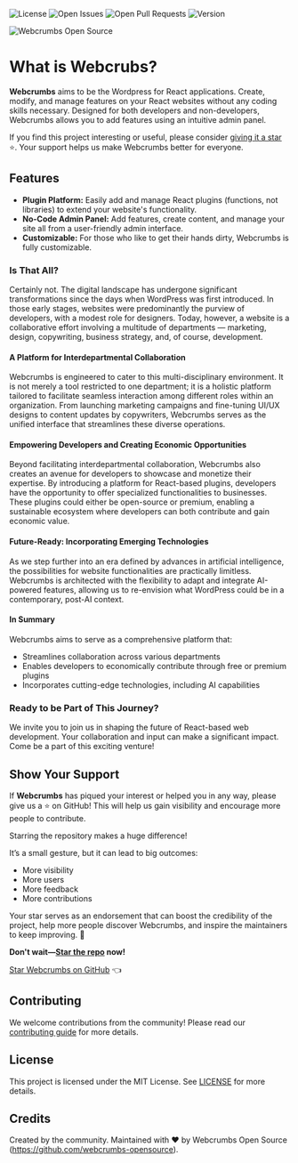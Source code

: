 ![License](https://img.shields.io/badge/license-MIT-blue.svg)
![Open Issues](https://img.shields.io/github/issues/webcrumb/Webcrumbs)
![Open Pull Requests](https://img.shields.io/github/issues-pr/webcrumb/Webcrumbs)
![Version](https://img.shields.io/github/v/release/webcrumb/Webcrumbs?sort=semver)

![Webcrumbs Open Source](https://repository-images.githubusercontent.com/691063238/02edc4ea-5fda-4408-bf55-9e989a0abc81)

# What is Webcrubs?

**Webcrumbs** aims to be the Wordpress for React applications. Create, modify, and manage features on your React websites without any coding skills necessary. Designed for both developers and non-developers, Webcrumbs allows you to add features using an intuitive admin panel.

If you find this project interesting or useful, please consider [giving it a star](https://github.com/webcrumb/Webcrumbs/stargazers) ⭐️. Your support helps us make Webcrumbs better for everyone.

## Features

- **Plugin Platform:** Easily add and manage React plugins (functions, not libraries) to extend your website's functionality.
- **No-Code Admin Panel:** Add features, create content, and manage your site all from a user-friendly admin interface.
- **Customizable:** For those who like to get their hands dirty, Webcrumbs is fully customizable.

### Is That All?
Certainly not. The digital landscape has undergone significant transformations since the days when WordPress was first introduced. In those early stages, websites were predominantly the purview of developers, with a modest role for designers. Today, however, a website is a collaborative effort involving a multitude of departments — marketing, design, copywriting, business strategy, and, of course, development.

#### A Platform for Interdepartmental Collaboration
Webcrumbs is engineered to cater to this multi-disciplinary environment. It is not merely a tool restricted to one department; it is a holistic platform tailored to facilitate seamless interaction among different roles within an organization. From launching marketing campaigns and fine-tuning UI/UX designs to content updates by copywriters, Webcrumbs serves as the unified interface that streamlines these diverse operations.

#### Empowering Developers and Creating Economic Opportunities
Beyond facilitating interdepartmental collaboration, Webcrumbs also creates an avenue for developers to showcase and monetize their expertise. By introducing a platform for React-based plugins, developers have the opportunity to offer specialized functionalities to businesses. These plugins could either be open-source or premium, enabling a sustainable ecosystem where developers can both contribute and gain economic value.

#### Future-Ready: Incorporating Emerging Technologies
As we step further into an era defined by advances in artificial intelligence, the possibilities for website functionalities are practically limitless. Webcrumbs is architected with the flexibility to adapt and integrate AI-powered features, allowing us to re-envision what WordPress could be in a contemporary, post-AI context.

#### In Summary
Webcrumbs aims to serve as a comprehensive platform that:

- Streamlines collaboration across various departments
- Enables developers to economically contribute through free or premium plugins
- Incorporates cutting-edge technologies, including AI capabilities

### Ready to be Part of This Journey?
We invite you to join us in shaping the future of React-based web development. Your collaboration and input can make a significant impact. Come be a part of this exciting venture!

## Show Your Support

If **Webcrumbs** has piqued your interest or helped you in any way, please give us a ⭐️ on GitHub! This will help us gain visibility and encourage more people to contribute.

Starring the repository makes a huge difference! 

It’s a small gesture, but it can lead to big outcomes:
- More visibility
- More users
- More feedback
- More contributions

Your star serves as an endorsement that can boost the credibility of the project, help more people discover Webcrumbs, and inspire the maintainers to keep improving. 🚀

**Don't wait—[Star the repo](https://github.com/[Your-GitHub-Username]/Webcrumbs/stargazers) now!**

[Star Webcrumbs on GitHub](https://github.com/[Your-GitHub-Username]/Webcrumbs/stargazers) 👈

## Contributing

We welcome contributions from the community! Please read our [contributing guide](CONTRIBUTING.md) for more details.

## License

This project is licensed under the MIT License. See [LICENSE](LICENSE) for more details.

## Credits

Created by the community.
Maintained with ❤️ by Webcrumbs Open Source (https://github.com/webcrumbs-opensource).
